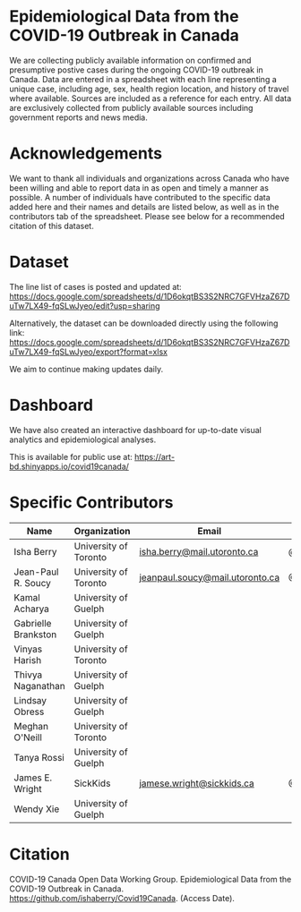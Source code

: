 # Epidemiological Data from the COVID-19 Outbreak in Canada
We are collecting publicly available information on confirmed and presumptive postive cases during the ongoing COVID-19 outbreak in Canada. Data are entered in a spreadsheet with each line representing a unique case, including age, sex, health region location, and history of travel where available. Sources are included as a reference for each entry. All data are exclusively collected from publicly available sources including government reports and news media.


# Acknowledgements
We want to thank all individuals and organizations across Canada who have been willing and able to report data in as open and timely a manner as possible. A number of individuals have contributed to the specific data added here and their names and details are listed below, as well as in the contributors tab of the spreadsheet. Please see below for a recommended citation of this dataset.


# Dataset
The line list of cases is posted and updated at:
https://docs.google.com/spreadsheets/d/1D6okqtBS3S2NRC7GFVHzaZ67DuTw7LX49-fqSLwJyeo/edit?usp=sharing

Alternatively, the dataset can be downloaded directly using the following link: https://docs.google.com/spreadsheets/d/1D6okqtBS3S2NRC7GFVHzaZ67DuTw7LX49-fqSLwJyeo/export?format=xlsx

We aim to continue making updates daily. 


# Dashboard
We have also created an interactive dashboard for up-to-date visual analytics and epidemiological analyses. 

This is available for public use at: https://art-bd.shinyapps.io/covid19canada/


# Specific Contributors
Name | Organization | Email | Twitter
--- | --- | --- | ---
Isha Berry | University of Toronto  | isha.berry@mail.utoronto.ca | @ishaberry2
Jean-Paul R. Soucy | University of Toronto | jeanpaul.soucy@mail.utoronto.ca | @JPSoucy
Kamal Acharya | University of Guelph | |
Gabrielle Brankston | University of Guelph | |
Vinyas Harish | University of Toronto | |
Thivya Naganathan | University of Guelph | |
Lindsay Obress | University of Guelph | |
Meghan O'Neill | University of Toronto | |
Tanya Rossi | University of Guelph | |
James E. Wright | SickKids | jamese.wright@sickkids.ca | @JWright159
Wendy Xie | University of Guelph | |

# Citation
COVID-19 Canada Open Data Working Group. Epidemiological Data from the COVID-19 Outbreak in Canada. https://github.com/ishaberry/Covid19Canada. (Access Date). 

